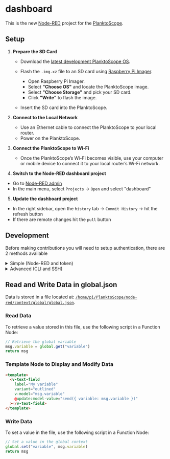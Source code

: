 # dashboard

This is the new [Node-RED](https://nodered.org/) project for the [PlanktoScope](https://www.planktoscope.org/).

## Setup

1. **Prepare the SD Card**

   - Download the [latest development PlanktoScope OS](https://github.com/PlanktoScope/PlanktoScope/blob/master/documentation/docs/community/contribute/tips-and-tricks.md#development-os).

   - Flash the `.img.xz` file to an SD card using [Raspberry Pi Imager](https://www.raspberrypi.com/software/).

     - Open Raspberry Pi Imager.
     - Select **"Choose OS"** and locate the PlanktoScope image.
     - Select **"Choose Storage"** and pick your SD card.
     - Click **"Write"** to flash the image.

   - Insert the SD card into the PlanktoScope.

2. **Connect to the Local Network**

   - Use an Ethernet cable to connect the PlanktoScope to your local router.
   - Power on the PlanktoScope.

3. **Connect the PlanktoScope to Wi-Fi**

   - Once the PlanktoScope’s Wi-Fi becomes visible, use your computer or mobile device to connect it to your local router’s Wi-Fi network.

4. **Switch to the Node-RED dashboard project**

- Go to [Node-RED admin](http://planktoscope.local/admin/ps/node-red-v2/)
- In the main menu, select `Projects` → `Open` and select "dashboard"

5. **Update the dashboard project**

- In the right sidebar, open the `history` tab → `Commit History` → hit the refresh button
- If there are remote changes hit the `pull` button

## Development

Before making contributions you will need to setup authentication, there are 2 methods available

<details>
  <summary>Simple (Node-RED and token)</summary>

- Go to https://github.com/settings/personal-access-tokens
- `Generate new token`
- `Token name`: "PlanktoScope dashboard"
- `Resource owner`: "PlanktoScope"
- `Repository access` → `Only select repositories` select `PlanktoScope/dashboard`
- `Permissions` → `Repository permissions` → `Contents` select `Read and Write`
- Hit `Generate token`

Copy the token somehwere safe.

When using the Node-RED GUI to push changes, you will be prompted for git username and password.

Use your GitHub username and the generated token as password.

</details>

<!-- TODO: Once the PlanktoScope is secured use SSH with passphrase? -->

<details>
  <summary>Advanced (CLI and SSH)</summary>

See [Development Environment](https://github.com/PlanktoScope/PlanktoScope/blob/master/documentation/docs/community/contribute/tips-and-tricks.md#development-environment) then:

```sh
cd PlanktoScope/node-red/projects/dashboard
git remote set-url origin git@github.com:PlanktoScope/dashboard.git
git fetch
git checkout main
git pull

# use Git CLI instead of Node-RED history tab
```

</details>

## Read and Write Data in global.json

Data is stored in a file located at: [`/home/pi/PlanktoScope/node-red/context/global/global.json`](http://planktoscope.local/admin/fs/files/home/pi/PlanktoScope/node-red/context/global/global.json).

### Read Data

To retrieve a value stored in this file, use the following script in a Function Node:

```javascript
// Retrieve the global variable
msg.variable = global.get("variable")
return msg
```

### Template Node to Display and Modify Data

```html
<template>
  <v-text-field
    label="My variable"
    variant="outlined"
    v-model="msg.variable"
    @update:model-value="send({ variable: msg.variable })"
  ></v-text-field>
</template>
```

### Write Data

To set a value in the file, use the following script in a Function Node:

```javascript
// Set a value in the global context
global.set("variable", msg.variable)
return msg
```

